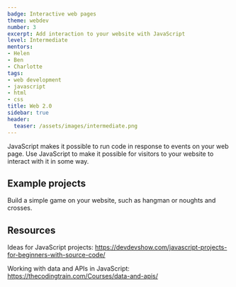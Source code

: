 ```yaml
---
badge: Interactive web pages
theme: webdev
number: 3
excerpt: Add interaction to your website with JavaScript
level: Intermediate
mentors:
- Helen
- Ben
- Charlotte
tags:
- web development
- javascript
- html
- css
title: Web 2.0
sidebar: true
header:
  teaser: /assets/images/intermediate.png
---
```

JavaScript makes it possible to run code in response to events on your web page. Use JavaScript to make it possible for visitors to your website to interact with it in some way.

## Example projects
Build a simple game on your website, such as hangman or noughts and crosses.
 

## Resources
Ideas for JavaScript projects: <a href="https://devdevshow.com/javascript-projects-for-beginners-with-source-code/" rel="noopener">https://devdevshow.com/javascript-projects-for-beginners-with-source-code/</a> 

Working with data and APIs in JavaScript: <a href="https://thecodingtrain.com/Courses/data-and-apis/" rel="noopener">https://thecodingtrain.com/Courses/data-and-apis/</a>

